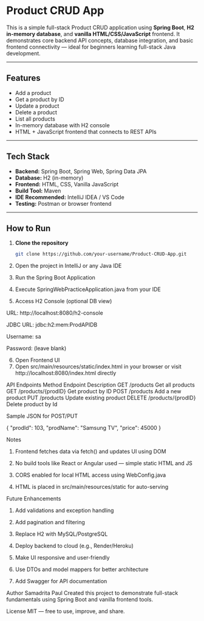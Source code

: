 # Product CRUD App

This is a simple full-stack Product CRUD application using **Spring Boot**, **H2 in-memory database**, and **vanilla HTML/CSS/JavaScript** frontend. It demonstrates core backend API concepts, database integration, and basic frontend connectivity — ideal for beginners learning full-stack Java development.

---

## Features

- Add a product  
- Get a product by ID  
- Update a product  
- Delete a product  
- List all products  
- In-memory database with H2 console  
- HTML + JavaScript frontend that connects to REST APIs

---

## Tech Stack

- **Backend:** Spring Boot, Spring Web, Spring Data JPA  
- **Database:** H2 (in-memory)  
- **Frontend:** HTML, CSS, Vanilla JavaScript  
- **Build Tool:** Maven  
- **IDE Recommended:** IntelliJ IDEA / VS Code  
- **Testing:** Postman or browser frontend  

---

## How to Run

1. **Clone the repository**  
   ```bash
   git clone https://github.com/your-username/Product-CRUD-App.git
2. Open the project in IntelliJ or any Java IDE

3. Run the Spring Boot Application
   
4. Execute SpringWebPracticeApplication.java from your IDE

5. Access H2 Console (optional DB view)

URL: http://localhost:8080/h2-console

JDBC URL: jdbc:h2:mem:ProdAPIDB

Username: sa

Password: (leave blank)

6. Open Frontend UI
7. Open src/main/resources/static/index.html in your browser
or visit http://localhost:8080/index.html directly

API Endpoints
Method	Endpoint	Description
GET	/products	Get all products
GET	/products/{prodID}	Get product by ID
POST	/products	Add a new product
PUT	/products	Update existing product
DELETE	/products/{prodID}	Delete product by Id


Sample JSON for POST/PUT

{
  "prodId": 103,
  "prodName": "Samsung TV",
  "price": 45000
}

Notes

1. Frontend fetches data via fetch() and updates UI using DOM

2. No build tools like React or Angular used — simple static HTML and JS

3. CORS enabled for local HTML access using WebConfig.java

4. HTML is placed in src/main/resources/static for auto-serving


Future Enhancements

1. Add validations and exception handling

2. Add pagination and filtering

3. Replace H2 with MySQL/PostgreSQL

4. Deploy backend to cloud (e.g., Render/Heroku)

5. Make UI responsive and user-friendly

6. Use DTOs and model mappers for better architecture

7. Add Swagger for API documentation


Author
Samadrita Paul
Created this project to demonstrate full-stack fundamentals using Spring Boot and vanilla frontend tools.

License
MIT — free to use, improve, and share.
